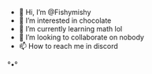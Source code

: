 - 👋 Hi, I’m @Fishymishy
- 👀 I’m interested in chocolate
- 🌱 I’m currently learning math lol
- 💞️ I’m looking to collaborate on nobody
- 📫 How to reach me in discord

<!---
Fishymishy/Fishymishy is a ✨ special ✨ repository because its `README.md` (this file) appears on your GitHub profile.
You can click the Preview link to take a look at your changes.
--->
°•°
